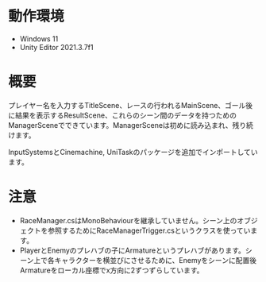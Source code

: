 # 動作環境
* Windows 11
* Unity Editor 2021.3.7f1

# 概要
プレイヤー名を入力するTitleScene、レースの行われるMainScene、ゴール後に結果を表示するResultScene、これらのシーン間のデータを持つためのManagerSceneでできています。ManagerSceneは初めに読み込まれ、残り続けます。

InputSystemsとCinemachine, UniTaskのパッケージを追加でインポートしています。

# 注意
* RaceManager.csはMonoBehaviourを継承していません。シーン上のオブジェクトを参照するためにRaceManagerTrigger.csというクラスを使っています。
* PlayerとEnemyのプレハブの子にArmatureというプレハブがあります。シーン上で各キャラクターを横並びにさせるために、Enemyをシーンに配置後Armatureをローカル座標でx方向に2ずつずらしています。
